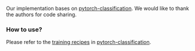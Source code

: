 Our implementation bases on [pytorch-classification](https://github.com/bearpaw/pytorch-classification). We would like to thank the authors for code sharing.

### How to use?
Please refer to the [training recipes](https://github.com/bearpaw/pytorch-classification/blob/master/TRAINING.md) in [pytorch-classification](https://github.com/bearpaw/pytorch-classification).
